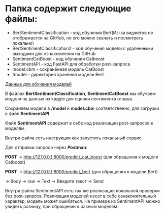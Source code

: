 # Папка содержит следующие файлы:

- BertSentimentClassification - код обучения Bert(Из-за виджетов не отображается на GitHub, но его можно скачать и посмотреть локально)
- BertSentimentClassification2 - код обучения модели с удаленными выходами для ознакомления на GitHub
- SentimentCatBoost - код обучения Catboost
- SentimentAPI - код FastAPI для обработки post-запроса
- model.cbm - сохранённая модель CatBoost
- /model - директория хранения модели Bert

[Данные для обучения моделей](https://www.kaggle.com/datasets/senylar/sis-text-class/data)


В файлах **BertSentimentClassification**, **SentimentCatBoost** мы обучаем модели на данных из kaggle для оценки сентимента отзыва.

Сохраняем модели в **/model** и **model.cbm** соответственно, для загрузки в файл **SentimentAPI**.

Файл **SentimentAPI** содержит в себе код реализации post-запросов к моделям.

Внутри файла есть инструкция как запустить локальный сервис.

Для отправки запроса через **Postman**:

  **POST** -> http://127.0.0.1:8000/predict_cat_boost  (для обращения к модели Catboost)
            
  **POST** -> http://127.0.0.1:8000/predict_bert       (для обращения к модели Bert)
  
  -> Body -> raw -> Text -> Введите текст -> Send
                 


Внутри файла SentimentAPI есть так же реализация локальной проверки без post-запроса. 
Реализация моделей несет в себе ознакомительный характер, модель может ошибаться. На примере из SentimentAPI можно увидеть разницу,
при обращении к разным моделям. 
